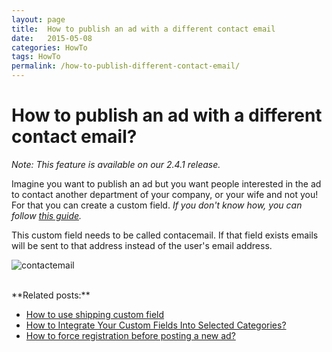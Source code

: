 ```yaml
---
layout: page
title:  How to publish an ad with a different contact email
date:   2015-05-08
categories: HowTo
tags: HowTo
permalink: /how-to-publish-different-contact-email/
---
```

# How to publish an ad with a different contact email?

_Note: This feature is available on our 2.4.1 release._

Imagine you want to publish an ad but you want people interested in the ad to contact another department of your company, or your wife and not you!
For that you can create a custom field. _If you don't know how, you can follow [this guide](http://docs.yclas.com/how-to-create-custom-fields/)._

This custom field needs to be called contacemail. If that field exists emails will be sent to that address instead of the user's email address.

![contactemail](http://docs.yclas.com/images/differentcontactemail.png)


<br>
**Related posts:**

+ [How to use shipping custom field](http://docs.yclas.com/use-shipping-custom-field/)
+ [How to Integrate Your Custom Fields Into Selected Categories?](http://docs.yclas.com/how-to-integrate-your-custom-fields-into-selected-categories/)
+ [How to force registration before posting a new ad?](http://docs.yclas.com/force-registration-posting-new-ad/)